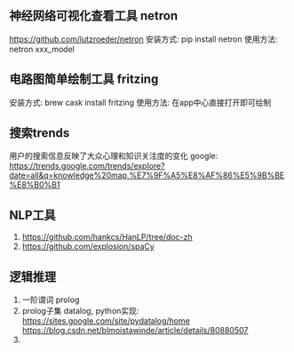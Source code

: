 ## 神经网络可视化查看工具 netron
https://github.com/lutzroeder/netron
安装方式: pip install netron
使用方法: netron xxx_model

## 电路图简单绘制工具 fritzing
安装方式: brew cask install fritzing
使用方法: 在app中心直接打开即可绘制

## 搜索trends
用户的搜索信息反映了大众心理和知识关注度的变化
google: https://trends.google.com/trends/explore?date=all&q=knowledge%20map,%E7%9F%A5%E8%AF%86%E5%9B%BE%E8%B0%B1


## NLP工具
1. https://github.com/hankcs/HanLP/tree/doc-zh
2. https://github.com/explosion/spaCy

## 逻辑推理
1. 一阶谓词 prolog
2. prolog子集 datalog, python实现: https://sites.google.com/site/pydatalog/home https://blog.csdn.net/blmoistawinde/article/details/80880507
3.  

